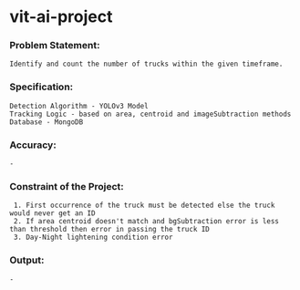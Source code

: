 # vit-ai-project

### Problem Statement:
    Identify and count the number of trucks within the given timeframe.

### Specification:
    Detection Algorithm - YOLOv3 Model
    Tracking Logic - based on area, centroid and imageSubtraction methods
    Database - MongoDB

### Accuracy:
    -
### Constraint of the Project:
     1. First occurrence of the truck must be detected else the truck would never get an ID
     2. If area centroid doesn't match and bgSubtraction error is less than threshold then error in passing the truck ID
     3. Day-Night lightening condition error

[comment]: <> (### Solution:)

[comment]: <> (     1. Improve Truck detection algorithm)

[comment]: <> (     2. Maintain dict of all truck objects detected and match with them, instead of just storing previous image values)

[comment]: <> (     3. None)

### Output: 
    -